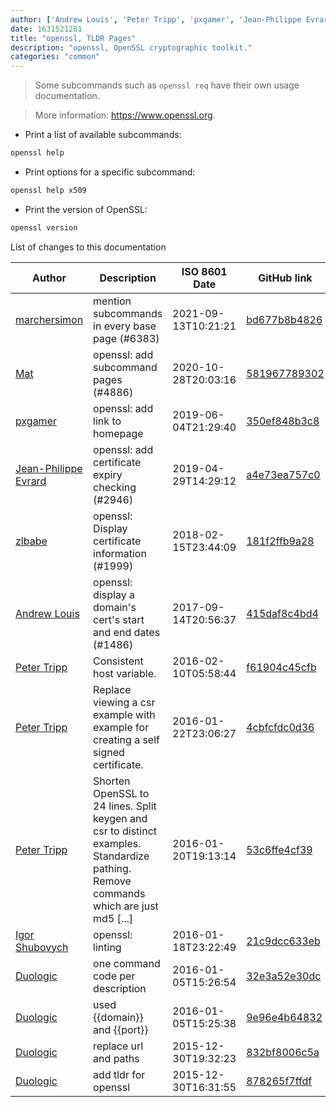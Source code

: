 ```yaml
---
author: ['Andrew Louis', 'Peter Tripp', 'pxgamer', 'Jean-Philippe Evrard', 'Igor Shubovych', 'zlbabe', 'Mat', 'Duologic', 'marchersimon']
date: 1631521281
title: "openssl, TLDR Pages"
description: "openssl, OpenSSL cryptographic toolkit."
categories: "common"
---
```

> Some subcommands such as `openssl req` have their own usage documentation.

> More information: <https://www.openssl.org>.

- Print a list of available subcommands:

```bash
openssl help
```

- Print options for a specific subcommand:

```bash
openssl help x509
```

- Print the version of OpenSSL:

```bash
openssl version
```
List of changes to this documentation


Author | Description | ISO 8601 Date | GitHub link
------|-----|-----|-----
[marchersimon](mailto:50295997+marchersimon@users.noreply.github.com) | mention subcommands in every base page (#6383) | 2021-09-13T10:21:21 | [bd677b8b4826](https://github.com/tldr-pages/tldr/commit/bd677b8b48260e301fb99fea794f4dc1458d1562)
[Mat](mailto:mtausig@users.noreply.github.com) | openssl: add subcommand pages (#4886) | 2020-10-28T20:03:16 | [581967789302](https://github.com/tldr-pages/tldr/commit/581967789302fae52733e44aac62f38ed90ab494)
[pxgamer](mailto:owzie123@gmail.com) | openssl: add link to homepage | 2019-06-04T21:29:40 | [350ef848b3c8](https://github.com/tldr-pages/tldr/commit/350ef848b3c885f26ce3c2d42e82aa1228c0fc34)
[Jean-Philippe Evrard](mailto:evrardjp@users.noreply.github.com) | openssl: add certificate expiry checking (#2946) | 2019-04-29T14:29:12 | [a4e73ea757c0](https://github.com/tldr-pages/tldr/commit/a4e73ea757c0d9bd535c6006a80d79e4267682fa)
[zlbabe](mailto:31076777+zlbabe@users.noreply.github.com) | openssl: Display certificate information (#1999) | 2018-02-15T23:44:09 | [181f2ffb9a28](https://github.com/tldr-pages/tldr/commit/181f2ffb9a28f7177a9ad4d45609efaafd04a88d)
[Andrew Louis](mailto:andrew.louis93@gmail.com) | openssl: display a domain's cert's start and end dates (#1486) | 2017-09-14T20:56:37 | [415daf8c4bd4](https://github.com/tldr-pages/tldr/commit/415daf8c4bd46ebc8cfcd2d8623e246ce94f68ec)
[Peter Tripp](mailto:petertripp@gmail.com) | Consistent host variable. | 2016-02-10T05:58:44 | [f61904c45cfb](https://github.com/tldr-pages/tldr/commit/f61904c45cfb744293a1a1d96ea1ed4a68077121)
[Peter Tripp](mailto:peter@chartio.com) | Replace viewing a csr example with example for creating a self signed certificate. | 2016-01-22T23:06:27 | [4cbfcfdc0d36](https://github.com/tldr-pages/tldr/commit/4cbfcfdc0d3654b096553fb005df44171f1ecbff)
[Peter Tripp](mailto:petertripp@gmail.com) | Shorten OpenSSL to 24 lines. Split keygen and csr to distinct examples. Standardize pathing. Remove commands which are just md5 [...] | 2016-01-20T19:13:14 | [53c6ffe4cf39](https://github.com/tldr-pages/tldr/commit/53c6ffe4cf39f4ca54b1ca254ea00389730c91f0)
[Igor Shubovych](mailto:igor.shubovych@gmail.com) | openssl: linting | 2016-01-18T23:22:49 | [21c9dcc633eb](https://github.com/tldr-pages/tldr/commit/21c9dcc633eb9f87dd254cb208371e4fda60cc4b)
[Duologic](mailto:jeroen@simplistic.be) | one command code per description | 2016-01-05T15:26:54 | [32e3a52e30dc](https://github.com/tldr-pages/tldr/commit/32e3a52e30dc0234479dae27d7d7f2594cddb2e0)
[Duologic](mailto:jeroen@simplistic.be) | used {{domain}} and {{port}} | 2016-01-05T15:25:38 | [9e96e4b64832](https://github.com/tldr-pages/tldr/commit/9e96e4b64832454c156968743649144a63e7d12b)
[Duologic](mailto:jeroen@simplistic.be) | replace url and paths | 2015-12-30T19:32:23 | [832bf8006c5a](https://github.com/tldr-pages/tldr/commit/832bf8006c5ab176ddad953d914678adbb61585f)
[Duologic](mailto:jeroen@simplistic.be) | add tldr for openssl | 2015-12-30T16:31:55 | [878265f7ffdf](https://github.com/tldr-pages/tldr/commit/878265f7ffdfd1ddb2e33ce999d9cd9930978e5a)

